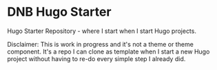 # DNB Hugo Starter

Hugo Starter Repository - where I start when I start Hugo projects.

Disclaimer: This is work in progress and it's not a theme or theme component. It's a repo I can clone as template when I start a new Hugo project without having to re-do every simple step I already did. 
